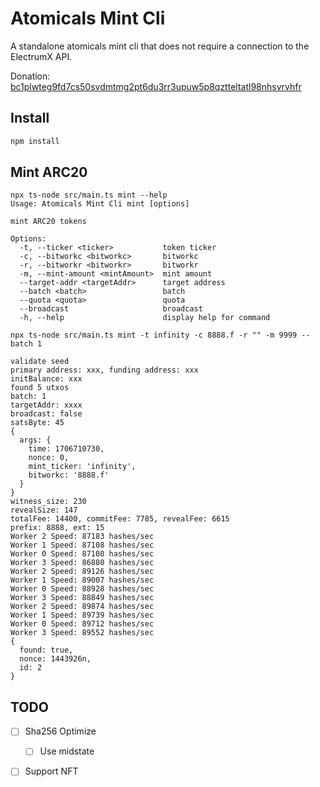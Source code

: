 # Atomicals Mint Cli

A standalone atomicals mint cli that does not require a connection to the ElectrumX API.

Donation: [bc1plwteg9fd7cs50svdmtmg2pt6du3rr3upuw5p8qztteltatl98nhsvrvhfr](https://mempool.space/address/bc1plwteg9fd7cs50svdmtmg2pt6du3rr3upuw5p8qztteltatl98nhsvrvhfr)

## Install

```bash
npm install
```

## Mint ARC20

```
npx ts-node src/main.ts mint --help
Usage: Atomicals Mint Cli mint [options]

mint ARC20 tokens

Options:
  -t, --ticker <ticker>           token ticker
  -c, --bitworkc <bitworkc>       bitworkc
  -r, --bitworkr <bitworkr>       bitworkr
  -m, --mint-amount <mintAmount>  mint amount
  --target-addr <targetAddr>      target address
  --batch <batch>                 batch
  --quota <quota>                 quota
  --broadcast                     broadcast
  -h, --help                      display help for command

npx ts-node src/main.ts mint -t infinity -c 8888.f -r "" -m 9999 --batch 1

validate seed
primary address: xxx, funding address: xxx
initBalance: xxx
found 5 utxos
batch: 1
targetAddr: xxxx
broadcast: false
satsByte: 45
{
  args: {
    time: 1706710730,
    nonce: 0,
    mint_ticker: 'infinity',
    bitworkc: '8888.f'
  }
}
witness_size: 230
revealSize: 147
totalFee: 14400, commitFee: 7785, revealFee: 6615
prefix: 8888, ext: 15
Worker 2 Speed: 87183 hashes/sec
Worker 1 Speed: 87108 hashes/sec
Worker 0 Speed: 87108 hashes/sec
Worker 3 Speed: 86880 hashes/sec
Worker 2 Speed: 89126 hashes/sec
Worker 1 Speed: 89007 hashes/sec
Worker 0 Speed: 88928 hashes/sec
Worker 3 Speed: 88849 hashes/sec
Worker 2 Speed: 89874 hashes/sec
Worker 1 Speed: 89739 hashes/sec
Worker 0 Speed: 89712 hashes/sec
Worker 3 Speed: 89552 hashes/sec
{
  found: true,
  nonce: 1443926n,
  id: 2
}
```

## TODO

- [ ] Sha256 Optimize
  - [ ] Use midstate
  
- [ ] Support NFT

